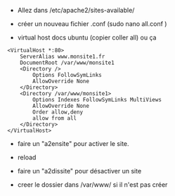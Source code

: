 * Allez dans /etc/apache2/sites-available/

* créer un nouveau fichier .conf (sudo nano all.conf )

* virtual host docs ubuntu (copier coller all) ou ça

```
<VirtualHost *:80>
	ServerAlias www.monsite1.fr
	DocumentRoot /var/www/monsite1
	<Directory />
		Options FollowSymLinks
		AllowOverride None
	</Directory>
	<Directory /var/www/monsite1>
		Options Indexes FollowSymLinks MultiViews
		AllowOverride None
		Order allow,deny
		allow from all
	</Directory>
</VirtualHost>
```

* faire un "a2ensite" pour activer le site.

* reload

* faire un "a2dissite" pour désactiver un site

* creer le dossier dans /var/www/ si il n'est pas créer
